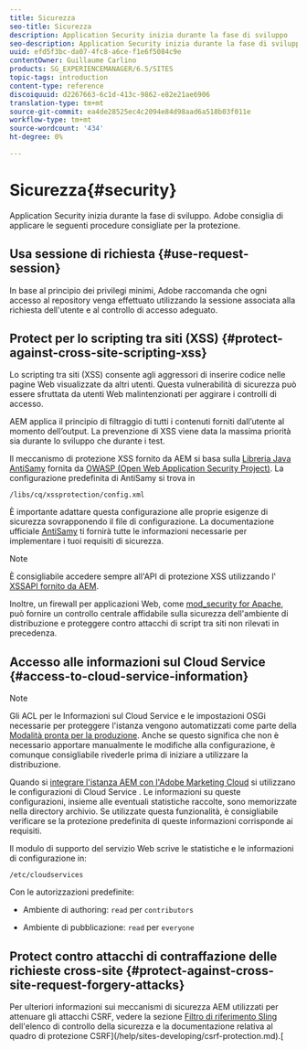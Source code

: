 ```yaml
---
title: Sicurezza
seo-title: Sicurezza
description: Application Security inizia durante la fase di sviluppo
seo-description: Application Security inizia durante la fase di sviluppo
uuid: efd5f3bc-da07-4fc8-a6ce-f1e6f5084c9e
contentOwner: Guillaume Carlino
products: SG_EXPERIENCEMANAGER/6.5/SITES
topic-tags: introduction
content-type: reference
discoiquuid: d2267663-6c1d-413c-9862-e82e21ae6906
translation-type: tm+mt
source-git-commit: ea4de28525ec4c2094e84d98aad6a518b03f011e
workflow-type: tm+mt
source-wordcount: '434'
ht-degree: 0%

---
```



# Sicurezza{#security}

Application Security inizia durante la fase di sviluppo.  Adobe consiglia di applicare le seguenti procedure consigliate per la protezione.

## Usa sessione di richiesta {#use-request-session}

In base al principio dei privilegi minimi,  Adobe raccomanda che ogni accesso al repository venga effettuato utilizzando la sessione associata alla richiesta dell&#39;utente e al controllo di accesso adeguato.

## Protect per lo scripting tra siti (XSS) {#protect-against-cross-site-scripting-xss}

Lo scripting tra siti (XSS) consente agli aggressori di inserire codice nelle pagine Web visualizzate da altri utenti. Questa vulnerabilità di sicurezza può essere sfruttata da utenti Web malintenzionati per aggirare i controlli di accesso.

AEM applica il principio di filtraggio di tutti i contenuti forniti dall’utente al momento dell’output. La prevenzione di XSS viene data la massima priorità sia durante lo sviluppo che durante i test.

Il meccanismo di protezione XSS fornito da AEM si basa sulla [Libreria Java AntiSamy](https://www.owasp.org/index.php/Category:OWASP_AntiSamy_Project) fornita da [OWASP (Open Web Application Security Project)](https://www.owasp.org/). La configurazione predefinita di AntiSamy si trova in

`/libs/cq/xssprotection/config.xml`

È importante adattare questa configurazione alle proprie esigenze di sicurezza sovrapponendo il file di configurazione. La documentazione ufficiale [AntiSamy](https://www.owasp.org/index.php/Category:OWASP_AntiSamy_Project) ti fornirà tutte le informazioni necessarie per implementare i tuoi requisiti di sicurezza.

>[!NOTE]
>
>È consigliabile accedere sempre all&#39;API di protezione XSS utilizzando l&#39; [XSSAPI fornito da AEM](https://helpx.adobe.com/experience-manager/6-5/sites/developing/using/reference-materials/javadoc/com/adobe/granite/xss/XSSAPI.html).

Inoltre, un firewall per applicazioni Web, come [mod_security for Apache](https://www.modsecurity.org), può fornire un controllo centrale affidabile sulla sicurezza dell&#39;ambiente di distribuzione e proteggere contro attacchi di script tra siti non rilevati in precedenza.

## Accesso alle informazioni sul Cloud Service {#access-to-cloud-service-information}

>[!NOTE]
>
>Gli ACL per le Informazioni sul Cloud Service e le impostazioni OSGi necessarie per proteggere l&#39;istanza vengono automatizzati come parte della [Modalità pronta per la produzione](/help/sites-administering/production-ready.md). Anche se questo significa che non è necessario apportare manualmente le modifiche alla configurazione, è comunque consigliabile rivederle prima di iniziare a utilizzare la distribuzione.

Quando si [integrare l&#39;istanza AEM con l&#39;Adobe Marketing Cloud](/help/sites-administering/marketing-cloud.md) si utilizzano le configurazioni di Cloud Service [](/help/sites-developing/extending-cloud-config.md). Le informazioni su queste configurazioni, insieme alle eventuali statistiche raccolte, sono memorizzate nella directory archivio. Se utilizzate questa funzionalità, è consigliabile verificare se la protezione predefinita di queste informazioni corrisponde ai requisiti.

Il modulo di supporto del servizio Web scrive le statistiche e le informazioni di configurazione in:

`/etc/cloudservices`

Con le autorizzazioni predefinite:

* Ambiente di authoring: `read` per `contributors`

* Ambiente di pubblicazione: `read` per `everyone`

## Protect contro attacchi di contraffazione delle richieste cross-site {#protect-against-cross-site-request-forgery-attacks}

Per ulteriori informazioni sui meccanismi di sicurezza AEM utilizzati per attenuare gli attacchi CSRF, vedere la sezione [Filtro di riferimento Sling](/help/sites-administering/security-checklist.md#protect-against-cross-site-request-forgery) dell&#39;elenco di controllo della sicurezza e la documentazione relativa al quadro di protezione CSRF](/help/sites-developing/csrf-protection.md).[